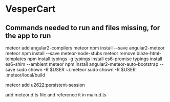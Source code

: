 # VesperCart

## Commands needed to run and files missing, for the app to run

meteor add angular2-compilers
meteor npm install --save angular2-meteor
meteor npm install --save meteor-node-stubs
meteor remove blaze-html-templates
npm install typings -g 
typings install es6-promise 
typings install es6-shim --ambient
meteor npm install angular2-meteor-auto-bootstrap --save
sudo chown -R $USER ~/.meteor
sudo chown -R $USER .meteor/local/build

meteor add u2622:persistent-session


add meteor.d.ts file and reference it in main.d.ts
